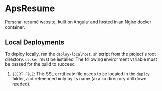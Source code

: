 # ApsResume

Personal resumé website, built on Angular and hosted in an Nginx docker container.

## Local Deployments

To deploy locally, run the `deploy-localhost.sh` script from the project's root directory. `docker` must be installed. The following environment variable must be passed for the build to succeed: 
1. `$CERT_FILE`: This SSL certificate file needs to be located in the `deploy` folder, and referenced only by its name (aka no directory drill down needed).